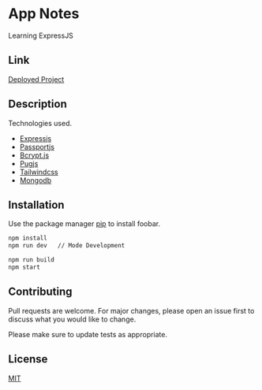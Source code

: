 # App Notes
Learning ExpressJS

## Link
[Deployed Project](https://octolion-shop.angelozdev.vercel.app/)

## Description
Technologies used.
+ [Expressjs](https://expressjs.com/es/)
+ [Passportjs](http://www.passportjs.org/)
+ [Bcrypt.js](https://github.com/dcodeIO/bcrypt.js)
+ [Pugjs](https://pugjs.org/api/getting-started.html)
+ [Tailwindcss](https://tailwindcss.com/)
+ [Mongodb](https://www.mongodb.com/es)

## Installation

Use the package manager [pip](https://pip.pypa.io/en/stable/) to install foobar.

```bash
npm install
npm run dev   // Mode Development

npm run build
npm start
```

## Contributing
Pull requests are welcome. For major changes, please open an issue first to discuss what you would like to change.

Please make sure to update tests as appropriate.

## License
[MIT](https://choosealicense.com/licenses/mit/)